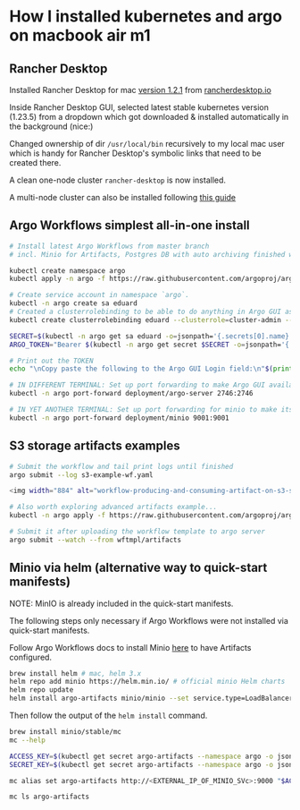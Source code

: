 # How I installed kubernetes and argo on macbook air m1

## Rancher Desktop

Installed Rancher Desktop for mac [version 1.2.1](https://github.com/rancher-sandbox/rancher-desktop/releases/download/v1.2.1/Rancher.Desktop-1.2.1.aarch64.dmg) from [rancherdesktop.io](https://rancherdesktop.io/)

Inside Rancher Desktop GUI, selected latest stable kubernetes version (1.23.5) from a dropdown which got downloaded & installed automatically in the background (nice:)

Changed ownership of dir `/usr/local/bin` recursively to my local mac user which is handy for Rancher Desktop's symbolic links that need to be created there.

A clean one-node cluster `rancher-desktop` is now installed.

A multi-node cluster can also be installed following [this guide](https://docs.rancherdesktop.io/how-to-guides/create-multi-node-cluster)

## Argo Workflows simplest all-in-one install

```bash
# Install latest Argo Workflows from master branch
# incl. Minio for Artifacts, Postgres DB with auto archiving finished workflows set up.

kubectl create namespace argo
kubectl apply -n argo -f https://raw.githubusercontent.com/argoproj/argo-workflows/master/manifests/quick-start-postgres.yaml

# Create service account in namespace `argo`. 
kubectl -n argo create sa eduard
# Created a clusterrolebinding to be able to do anything in Argo GUI as eduard.
kubectl create clusterrolebinding eduard --clusterrole=cluster-admin --serviceaccount=argo:eduard

SECRET=$(kubectl -n argo get sa eduard -o=jsonpath='{.secrets[0].name}')
ARGO_TOKEN="Bearer $(kubectl -n argo get secret $SECRET -o=jsonpath='{.data.token}' | base64 --decode)"

# Print out the TOKEN
echo "\nCopy paste the following to the Argo GUI Login field:\n"$(printf "%0.s-" {1..53}) "\n${ARGO_TOKEN}\n"$(printf "%0.s-" {1..53})

# IN DIFFERENT TERMINAL: Set up port forwarding to make Argo GUI available at https://localhost:2746/workflows
kubectl -n argo port-forward deployment/argo-server 2746:2746

# IN YET ANOTHER TERMINAL: Set up port forwarding for minio to make its GUI available at http://localhost:9001
kubectl -n argo port-forward deployment/minio 9001:9001
```

## S3 storage artifacts examples

```bash
# Submit the workflow and tail print logs until finished
argo submit --log s3-example-wf.yaml

<img width="884" alt="workflow-producing-and-consuming-artifact-on-s3-storage" src="https://user-images.githubusercontent.com/752688/170572591-58cb8628-cad2-464b-ab18-1ec3a620d079.png">

# Also worth exploring advanced artifacts example...
kubectl -n argo apply -f https://raw.githubusercontent.com/argoproj/argo-workflows/master/examples/artifacts-workflowtemplate.yaml

# Submit it after uploading the workflow template to argo server
argo submit --watch --from wftmpl/artifacts
```

## Minio via helm (alternative way to quick-start manifests)

NOTE: MinIO is already included in the quick-start manifests.

The following steps only necessary if Argo Workflows were not installed via quick-start manifests.

Follow Argo Workflows docs to install Minio [here](https://argoproj.github.io/argo-workflows/configure-artifact-repository/#configuring-minio) to have Artifacts configured.

```bash
brew install helm # mac, helm 3.x
helm repo add minio https://helm.min.io/ # official minio Helm charts
helm repo update
helm install argo-artifacts minio/minio --set service.type=LoadBalancer --set fullnameOverride=argo-artifacts
```

Then follow the output of the `helm install` command.

```bash
brew install minio/stable/mc
mc --help

ACCESS_KEY=$(kubectl get secret argo-artifacts --namespace argo -o jsonpath="{.data.accesskey}" | base64 --decode)
SECRET_KEY=$(kubectl get secret argo-artifacts --namespace argo -o jsonpath="{.data.secretkey}" | base64 --decode)

mc alias set argo-artifacts http://<EXTERNAL_IP_OF_MINIO_SVc>:9000 "$ACCESS_KEY" "$SECRET_KEY" --api s3v4

mc ls argo-artifacts
```
